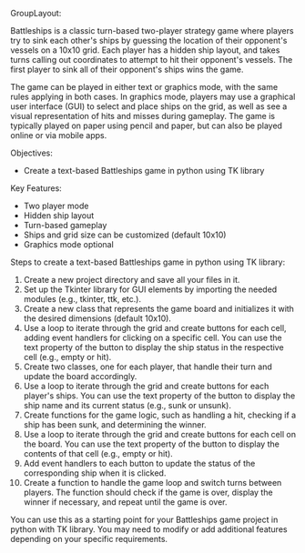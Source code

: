 GroupLayout:

Battleships is a classic turn-based two-player strategy game where players try to sink each other's ships by guessing the location of their opponent's vessels on a 10x10 grid. Each player has a hidden ship layout, and takes turns calling out coordinates to attempt to hit their opponent's vessels. The first player to sink all of their opponent's ships wins the game.

The game can be played in either text or graphics mode, with the same rules applying in both cases. In graphics mode, players may use a graphical user interface (GUI) to select and place ships on the grid, as well as see a visual representation of hits and misses during gameplay. The game is typically played on paper using pencil and paper, but can also be played online or via mobile apps.

Objectives:

- Create a text-based Battleships game in python using TK library

Key Features:

- Two player mode
- Hidden ship layout
- Turn-based gameplay
- Ships and grid size can be customized (default 10x10)
- Graphics mode optional

Steps to create a text-based Battleships game in python using TK library:

1. Create a new project directory and save all your files in it.
2. Set up the Tkinter library for GUI elements by importing the needed modules (e.g., tkinter, ttk, etc.).
3. Create a new class that represents the game board and initializes it with the desired dimensions (default 10x10).
4. Use a loop to iterate through the grid and create buttons for each cell, adding event handlers for clicking on a specific cell. You can use the text property of the button to display the ship status in the respective cell (e.g., empty or hit).
5. Create two classes, one for each player, that handle their turn and update the board accordingly.
6. Use a loop to iterate through the grid and create buttons for each player's ships. You can use the text property of the button to display the ship name and its current status (e.g., sunk or unsunk).
7. Create functions for the game logic, such as handling a hit, checking if a ship has been sunk, and determining the winner.
8. Use a loop to iterate through the grid and create buttons for each cell on the board. You can use the text property of the button to display the contents of that cell (e.g., empty or hit).
9. Add event handlers to each button to update the status of the corresponding ship when it is clicked.
10. Create a function to handle the game loop and switch turns between players. The function should check if the game is over, display the winner if necessary, and repeat until the game is over.

You can use this as a starting point for your Battleships game project in python with TK library. You may need to modify or add additional features depending on your specific requirements.